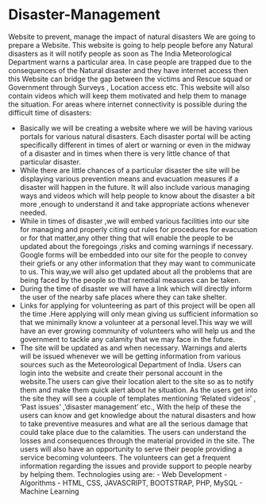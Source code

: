 # Disaster-Management
 Website to prevent, manage the impact of natural disasters
      We are going to prepare a Website. This website is going to help people before any Natural disasters as it will notify people as soon as The India Meteorological Department warns a particular area. In case people are trapped due to the consequences of the Natural disaster and they have internet access then this Website can bridge the gap between the victims and Rescue squad or Government through Surveys , Location access etc. This website will also contain videos which will keep them motivated and help them to manage the situation.
      For areas where internet connectivity is possible during the difficult time of disasters:
- Basically we will be creating a website where we will be having various portals for various natural disasters.  Each disaster portal will be acting specifically different in times of alert or warning or even in the midway of a disaster and in times when there is very little chance of that particular disaster.
- While there are little chances of a particular disaster the site will be displaying various prevention means and evacuation measures if a disaster will happen in the future. It will also include various managing ways and videos which will help people to know about the disaster a bit more ,enough to understand it and take appropriate actions whenever needed.
- While in times of disaster ,we will embed various facilities into our site for managing and properly citing out rules for procedures for evacuation or for that matter,any other thing that will enable the people to be updated about the foregoings ,risks and coming warnings if necessary.
Google forms will be embedded into our site for the people to convey their griefs or any other information that they may want to communicate to us. This way,we will also get updated about all the problems that are being faced by the people so that remedial measures can be taken.
- During the time of disaster we will have a link which will directly inform the user of the nearby safe places where they can take shelter.
- Links for applying for volunteering as part of this project  will be open all the time .Here applying will only mean giving us sufficient information so that we minimally know a volunteer at a personal level.This way we will have an ever growing community of volunteers who will help us and the government to tackle any calamity that we may face in the future.
- The site will be updated as and when necessary. Warnings and alerts will be issued whenever we will be getting information from various sources such as the Meteorological Department of India. 
       Users can login into the website and create their personal account in the website.The users can give their location alert to the site so as to notify them and make them quick alert about he situation. As the users get into the site they will see a couple of templates mentioning ‘Related videos’ , ‘Past issues’ ,’disaster management’ etc., With the help of these the users can know and get knowledge about the natural disasters and how to take preventive measures and what are all the serious damage that could take place due to the calamities. The users can understand the losses and consequences through the material provided in the site.
        The users will also have an opportunity to serve their people providing a service becoming volunteers. The volunteers can get a frequent information regarding the issues and provide support to people nearby by helping them.
      Technologies using are:
      - Web Development
      - Algorithms
      - HTML, CSS, JAVASCRIPT, BOOTSTRAP, PHP, MySQL
      - Machine Learning 


       
